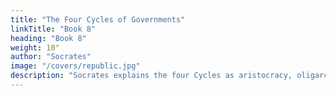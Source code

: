 ```yaml
---
title: "The Four Cycles of Governments"
linkTitle: "Book 8"
heading: "Book 8"
weight: 10"
author: "Socrates"
image: "/covers/republic.jpg"
description: "Socrates explains the four Cycles as aristocracy, oligarchy, democracy, and tyranny"
---
```

